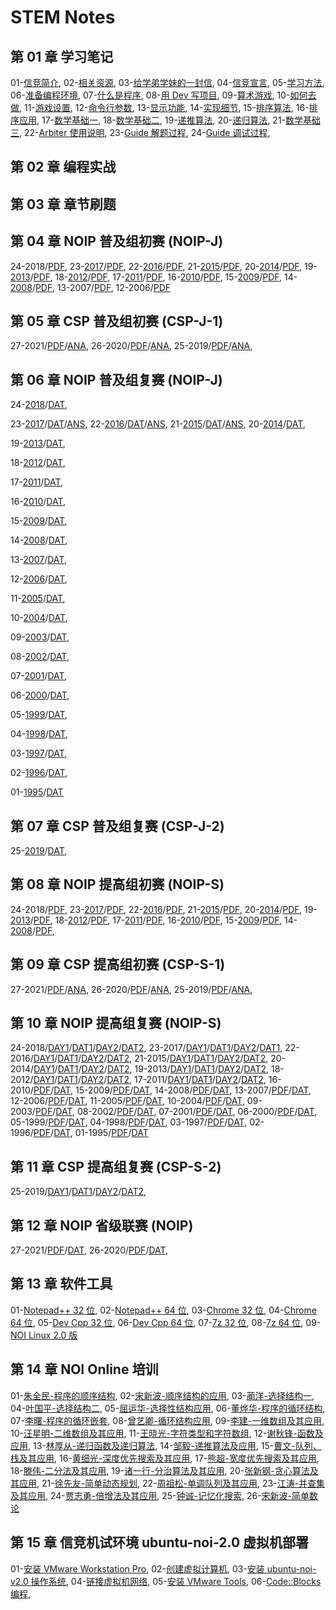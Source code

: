# STEM Notes

## 第 01 章 学习笔记

01-[信竞简介](chapter-01-notes/00/1-intro.html),
02-[相关资源](chapter-01-notes/00/2-resource.html),
03-[给学弟学妹的一封信](chapter-01-notes/01/1-tong11.html),
04-[信竞宣言](chapter-01-notes/01/2-organ.html),
05-[学习方法](chapter-01-notes/02/1-method.html),
06-[准备编程环境](chapter-01-notes/02/2-devcpp.html),
07-[什么是程序](chapter-01-notes/03/1-program.html),
08-[用 Dev 写项目](chapter-01-notes/03/2-project.html),
09-[算术游戏](chapter-01-notes/04/1-game.html),
10-[如何去做](chapter-01-notes/04/2-core.html),
11-[游戏设置](chapter-01-notes/05/1-settings.html),
12-[命令行参数](chapter-01-notes/05/2-params.html),
13-[显示功能](chapter-01-notes/06/1-display.html),
14-[实现细节](chapter-01-notes/06/2-detail.html),
15-[排序算法](chapter-01-notes/07/1-sort.html),
16-[排序应用](chapter-01-notes/07/2-practice.html),
17-[数学基础一](chapter-01-notes/08/1-concept.html),
18-[数学基础二](chapter-01-notes/08/2-number.html),
19-[递推算法](chapter-01-notes/09/1-recurrence.html),
20-[递归算法](chapter-01-notes/09/2-recursion.html),
21-[数学基础三](chapter-01-notes/10/1-math.html),
22-[Arbiter 使用说明](chapter-01-notes/11/1-arbiter.html),
23-[Guide 解题过程](chapter-01-notes/11/2-guide-solve.html),
24-[Guide 调试过程](chapter-01-notes/11/3-guide-debug.html),

## 第 02 章 编程实战
   

## 第 03 章 章节刷题
   
 

## 第 04 章 NOIP 普及组初赛 (NOIP-J)

24-2018/[PDF](chapter-04-noip-junior-preliminary/24-NOIP-2018-junior-C++.pdf),
23-[2017](chapter-04-noip-junior-preliminary/23-C++2017-10-14.html)/[PDF](chapter-04-noip-junior-preliminary/23-NOIP-2017-junior-C++.pdf),
22-[2016](chapter-04-noip-junior-preliminary/22-C++2016-10-22.html)/[PDF](chapter-04-noip-junior-preliminary/22-NOIP-2016-junior-C++.pdf),
21-[2015](chapter-04-noip-junior-preliminary/21-C++2015-10-11.html)/[PDF](chapter-04-noip-junior-preliminary/21-NOIP-2015-junior-C++.pdf),
20-[2014](chapter-04-noip-junior-preliminary/20-C++2014-10-12.html)/[PDF](chapter-04-noip-junior-preliminary/20-NOIP-2014-junior-C++.pdf),
19-[2013](chapter-04-noip-junior-preliminary/19-C++2013-10-13.html)/[PDF](chapter-04-noip-junior-preliminary/19-NOIP-2013-junior-C++.pdf),
18-[2012](chapter-04-noip-junior-preliminary/18-C++2012-10-13.html)/[PDF](chapter-04-noip-junior-preliminary/18-NOIP-2012-junior-C++.pdf),
17-[2011](chapter-04-noip-junior-preliminary/17-C++2011-10-15.html)/[PDF](chapter-04-noip-junior-preliminary/17-NOIP-2011-junior-C++.pdf),
16-[2010](chapter-04-noip-junior-preliminary/16-C++2010-10-22.html)/[PDF](chapter-04-noip-junior-preliminary/16-NOIP-2010-junior-C++.pdf),
15-[2009](chapter-04-noip-junior-preliminary/15-C++2009-10-17.html)/[PDF](chapter-04-noip-junior-preliminary/15-NOIP-2009-junior-C++.pdf),
14-[2008](chapter-04-noip-junior-preliminary/14-C++2008-10-18.html)/[PDF](chapter-04-noip-junior-preliminary/14-NOIP-2008-junior-C++.pdf),
13-2007/[PDF](chapter-04-noip-junior-preliminary/13-NOIP-2007-junior-C++.pdf),
12-2006/[PDF](chapter-04-noip-junior-preliminary/12-NOIP-2006-junior-C++.pdf)

## 第 05 章 CSP 普及组初赛 (CSP-J-1)

27-2021/[PDF](chapter-05-csp-junior-preliminary/27-NOIP-2021-junior-C++.pdf)/[ANA](chapter-05-csp-junior-preliminary/27-NOIP-2021-junior-C++_ana.pdf),
26-2020/[PDF](chapter-05-csp-junior-preliminary/26-NOIP-2020-junior-C++.pdf)/[ANA](chapter-05-csp-junior-preliminary/26-NOIP-2020-junior-C++_ana.pdf),
25-2019/[PDF](chapter-05-csp-junior-preliminary/25-NOIP-2019-junior-C++.pdf)/[ANA](chapter-05-csp-junior-preliminary/25-NOIP-2019-junior-C++_ana.pdf),

## 第 06 章 NOIP 普及组复赛 (NOIP-J)

24-[2018](chapter-06-noip-junior-repecharge/2018/junior-24-2018-C++.pdf)/[DAT](chapter-06-noip-junior-repecharge/2018/junior-24-2018-data.zip),
<!-- /[ANS](chapter-06-noip-junior-repecharge/2018/junior-24-2018-answer.html); -->
23-[2017](chapter-06-noip-junior-repecharge/2017/junior-23-2017-C++.pdf)/[DAT](chapter-06-noip-junior-repecharge/2017/junior-23-2017-data.zip)/[ANS](chapter-06-noip-junior-repecharge/2017/junior-23-2017-answer.html),
22-[2016](chapter-06-noip-junior-repecharge/2016/junior-22-2016-C++.pdf)/[DAT](chapter-06-noip-junior-repecharge/2016/junior-22-2016-data.zip)/[ANS](chapter-06-noip-junior-repecharge/2016/junior-22-2016-answer.html),
21-[2015](chapter-06-noip-junior-repecharge/2015/junior-21-2015-C++.pdf)/[DAT](chapter-06-noip-junior-repecharge/2015/junior-21-2015-data.zip)/[ANS](chapter-06-noip-junior-repecharge/2015/junior-21-2015-answer.html),
20-[2014](chapter-06-noip-junior-repecharge/2014/junior-20-2014-C++.pdf)/[DAT](chapter-06-noip-junior-repecharge/2014/junior-20-2014-data.zip),
<!-- /[ANS](chapter-06-noip-junior-repecharge/2014/junior-20-2014-answer.html); -->
19-[2013](chapter-06-noip-junior-repecharge/2013/junior-19-2013-C++.pdf)/[DAT](chapter-06-noip-junior-repecharge/2013/junior-19-2013-data.zip),
<!-- /[ANS](chapter-06-noip-junior-repecharge/2013/junior-19-2013-answer.html); -->
18-[2012](chapter-06-noip-junior-repecharge/2012/junior-18-2012-C++.pdf)/[DAT](chapter-06-noip-junior-repecharge/2012/junior-18-2012-data.zip),
<!-- /[ANS](chapter-06-noip-junior-repecharge/2012/junior-18-2012-answer.html); -->
17-[2011](chapter-06-noip-junior-repecharge/2011/junior-17-2011-C++.pdf)/[DAT](chapter-06-noip-junior-repecharge/2011/junior-17-2011-data.zip),
<!-- /[ANS](chapter-06-noip-junior-repecharge/2011/junior-17-2011-answer.html); -->
16-[2010](chapter-06-noip-junior-repecharge/2010/junior-16-2010-C++.pdf)/[DAT](chapter-06-noip-junior-repecharge/2010/junior-16-2010-data.zip),
<!-- /[ANS](chapter-06-noip-junior-repecharge/2010/junior-16-2010-answer.html); -->
15-[2009](chapter-06-noip-junior-repecharge/2009/junior-15-2009-C++.pdf)/[DAT](chapter-06-noip-junior-repecharge/2009/junior-15-2009-data.zip),
<!-- /[ANS](chapter-06-noip-junior-repecharge/2009/junior-15-2009-answer.html); -->
14-[2008](chapter-06-noip-junior-repecharge/2008/junior-14-2008-C++.pdf)/[DAT](chapter-06-noip-junior-repecharge/2008/junior-14-2008-data.zip),
<!-- /[ANS](chapter-06-noip-junior-repecharge/2008/junior-14-2008-answer.html); -->
13-[2007](chapter-06-noip-junior-repecharge/2007/junior-13-2007-C++.pdf)/[DAT](chapter-06-noip-junior-repecharge/2007/junior-13-2007-data.zip),
<!-- /[ANS](chapter-06-noip-junior-repecharge/2007/junior-13-2007-answer.html)； -->
12-[2006](chapter-06-noip-junior-repecharge/2006/junior-12-2006-C++.pdf)/[DAT](chapter-06-noip-junior-repecharge/2006/junior-12-2006-data.zip),
<!-- /[ANS](chapter-06-noip-junior-repecharge/2006/junior-12-2006-answer.html)； -->
11-[2005](chapter-06-noip-junior-repecharge/2005/junior-11-2005-C++.pdf)/[DAT](chapter-06-noip-junior-repecharge/2005/junior-11-2005-data.zip),
<!-- /[ANS](chapter-06-noip-junior-repecharge/2005/junior-11-2005-answer.html)； -->
10-[2004](chapter-06-noip-junior-repecharge/2004/junior-10-2004-C++.pdf)/[DAT](chapter-06-noip-junior-repecharge/2004/junior-10-2004-data.zip),
<!-- /[ANS](chapter-06-noip-junior-repecharge/2004/junior-10-2004-answer.html)； -->
09-[2003](chapter-06-noip-junior-repecharge/2003/junior-09-2003-C++.pdf)/[DAT](chapter-06-noip-junior-repecharge/2003/junior-09-2003-data.zip),
<!-- /[ANS](chapter-06-noip-junior-repecharge/2003/junior-09-2003-answer.html)； -->
08-[2002](chapter-06-noip-junior-repecharge/2002/junior-08-2002-C++.pdf)/[DAT](chapter-06-noip-junior-repecharge/2002/junior-08-2002-data.zip),
<!-- /[ANS](chapter-06-noip-junior-repecharge/2002/junior-08-2002-answer.html)； -->
07-[2001](chapter-06-noip-junior-repecharge/2001/junior-07-2001-C++.pdf)/[DAT](chapter-06-noip-junior-repecharge/2001/junior-07-2001-data.zip),
<!-- /[ANS](chapter-06-noip-junior-repecharge/2001/junior-07-2001-answer.html)； -->
06-[2000](chapter-06-noip-junior-repecharge/2000/junior-06-2000-C++.pdf)/[DAT](chapter-06-noip-junior-repecharge/2000/junior-06-2000-data.zip),
<!-- /[ANS](chapter-06-noip-junior-repecharge/2000/junior-06-2000-answer.html)； -->
05-[1999](chapter-06-noip-junior-repecharge/1999/junior-05-1999-C++.pdf)/[DAT](chapter-06-noip-junior-repecharge/1999/junior-05-1999-data.zip),
<!-- /[ANS](chapter-06-noip-junior-repecharge/1999/junior-05-1999-answer.html)； -->
04-[1998](chapter-06-noip-junior-repecharge/1998/junior-04-1998-C++.pdf)/[DAT](chapter-06-noip-junior-repecharge/1998/junior-04-1998-data.zip),
<!-- /[ANS](chapter-06-noip-junior-repecharge/1998/junior-04-1998-answer.html)； -->
03-[1997](chapter-06-noip-junior-repecharge/1997/junior-03-1997-C++.pdf)/[DAT](chapter-06-noip-junior-repecharge/1997/junior-03-1997-data.pdf),
<!-- /[ANS](chapter-06-noip-junior-repecharge/1997/junior-03-1997-answer.html)； -->
02-[1996](chapter-06-noip-junior-repecharge/1996/junior-02-1996-C++.pdf)/[DAT](chapter-06-noip-junior-repecharge/1996/junior-02-1996-data.pdf),
<!-- /[ANS](chapter-06-noip-junior-repecharge/1996/junior-02-1996-answer.html)； -->
01-[1995](chapter-06-noip-junior-repecharge/1995/junior-01-1995-C++.pdf)/[DAT](chapter-06-noip-junior-repecharge/1995/junior-01-1995-data.pdf)
<!-- /[ANS](chapter-06-noip-junior-repecharge/1995/junior-01-1995-answer.html) -->

## 第 07 章 CSP 普及组复赛 (CSP-J-2)

25-[2019](chapter-07-csp-junior-repecharge/2019/junior-25-2019-C++.pdf)/[DAT](chapter-07-csp-junior-repecharge/2019/junior-25-2019-data.zip),
<!-- /[ANS](chapter-07-csp-junior-repecharge/2019/junior-25-2019-answer.html); -->

## 第 08 章 NOIP 提高组初赛 (NOIP-S)
   
24-2018/[PDF](chapter-08-noip-senior-preliminary/24-NOIP-2018-senior-C++.pdf),
23-[2017](chapter-08-noip-senior-preliminary/23-C++2017-10-14.html)/[PDF](chapter-08-noip-senior-preliminary/23-NOIP-2017-senior-C++.pdf),
22-[2016](chapter-08-noip-senior-preliminary/22-C++2016-10-22.html)/[PDF](chapter-08-noip-senior-preliminary/22-NOIP-2016-senior-C++.pdf),
21-[2015](chapter-08-noip-senior-preliminary/21-C++2015-10-11.html)/[PDF](chapter-08-noip-senior-preliminary/21-NOIP-2015-senior-C++.pdf),
20-[2014](chapter-08-noip-senior-preliminary/20-C++2014-10-12.html)/[PDF](chapter-08-noip-senior-preliminary/20-NOIP-2014-senior-C++.pdf),
19-[2013](chapter-08-noip-senior-preliminary/19-C++2013-10-14.html)/[PDF](chapter-08-noip-senior-preliminary/19-NOIP-2013-senior-C++.pdf),
18-[2012](chapter-08-noip-senior-preliminary/18-C++2012-10-14.html)/[PDF](chapter-08-noip-senior-preliminary/18-NOIP-2012-senior-C++.pdf),
17-[2011](chapter-08-noip-senior-preliminary/17-C++2011-10-14.html)/[PDF](chapter-08-noip-senior-preliminary/17-NOIP-2011-senior-C++.pdf),
16-[2010](chapter-08-noip-senior-preliminary/16-C++2010-10-14.html)/[PDF](chapter-08-noip-senior-preliminary/16-NOIP-2010-senior-C++.pdf),
15-[2009](chapter-08-noip-senior-preliminary/15-C++2009-10-14.html)/[PDF](chapter-08-noip-senior-preliminary/15-NOIP-2009-senior-C++.pdf),
14-[2008](chapter-08-noip-senior-preliminary/14-C++2008-10-14.html)/[PDF](chapter-08-noip-senior-preliminary/14-NOIP-2008-senior-C++.pdf),
<!-- 
13-2007/[PDF](chapter-08-noip-senior-preliminary/13-NOIP-2007-senior-C++.pdf),
12-2006/[PDF](chapter-08-noip-senior-preliminary/12-NOIP-2006-senior-C++.pdf)
 -->
 

## 第 09 章 CSP 提高组初赛 (CSP-S-1)
   
27-2021/[PDF](chapter-09-csp-senior-preliminary/27-NOIP-2021-senior-C++.pdf)/[ANA](chapter-09-csp-senior-preliminary/27-NOIP-2021-senior-C++_ana.pdf),
26-2020/[PDF](chapter-09-csp-senior-preliminary/26-NOIP-2020-senior-C++.pdf)/[ANA](chapter-09-csp-senior-preliminary/26-NOIP-2020-senior-C++_ana.pdf),
25-2019/[PDF](chapter-09-csp-senior-preliminary/25-NOIP-2019-senior-C++.pdf)/[ANA](chapter-09-csp-senior-preliminary/25-NOIP-2019-senior-C++_ana.pdf),

## 第 10 章 NOIP 提高组复赛 (NOIP-S)
   
24-2018/[DAY1](chapter-10-noip-senior-repecharge/2018/senior-24-2018-C++_day1.pdf)/[DAT1](chapter-10-noip-senior-repecharge/2018/senior-24-2018-data1.zip)/[DAY2](chapter-10-noip-senior-repecharge/2018/senior-24-2018-C++_day2.pdf)/[DAT2](chapter-10-noip-senior-repecharge/2018/senior-24-2018-data2.zip),
23-2017/[DAY1](chapter-10-noip-senior-repecharge/2017/senior-23-2017-C++_day1.pdf)/[DAT1](chapter-10-noip-senior-repecharge/2017/senior-23-2017-data1.zip)/[DAY2](chapter-10-noip-senior-repecharge/2017/senior-23-2017-C++_day2.pdf)/[DAT1](chapter-10-noip-senior-repecharge/2017/senior-23-2017-data2.zip),
22-2016/[DAY1](chapter-10-noip-senior-repecharge/2016/senior-22-2016-C++_day1.pdf)/[DAT1](chapter-10-noip-senior-repecharge/2016/senior-22-2016-data1.zip)/[DAY2](chapter-10-noip-senior-repecharge/2016/senior-22-2016-C++_day2.pdf)/[DAT2](chapter-10-noip-senior-repecharge/2016/senior-22-2016-data2.zip),
21-2015/[DAY1](chapter-10-noip-senior-repecharge/2015/senior-21-2015-C++_day1.pdf)/[DAT1](chapter-10-noip-senior-repecharge/2015/senior-21-2015-data1.zip)/[DAY2](chapter-10-noip-senior-repecharge/2015/senior-21-2015-C++_day2.pdf)/[DAT2](chapter-10-noip-senior-repecharge/2015/senior-21-2015-data2.zip),
20-2014/[DAY1](chapter-10-noip-senior-repecharge/2014/senior-20-2014-C++_day1.pdf)/[DAT1](chapter-10-noip-senior-repecharge/2014/senior-20-2014-data1.zip)/[DAY2](chapter-10-noip-senior-repecharge/2014/senior-20-2014-C++_day2.pdf)/[DAT2](chapter-10-noip-senior-repecharge/2014/senior-20-2014-data2.zip),
19-2013/[DAY1](chapter-10-noip-senior-repecharge/2013/senior-19-2013-C++_day1.pdf)/[DAT1](chapter-10-noip-senior-repecharge/2013/senior-19-2013-data1.zip)/[DAY2](chapter-10-noip-senior-repecharge/2013/senior-19-2013-C++_day2.pdf)/[DAT2](chapter-10-noip-senior-repecharge/2013/senior-19-2013-data2.zip),
18-2012/[DAY1](chapter-10-noip-senior-repecharge/2012/senior-18-2012-C++_day1.pdf)/[DAT1](chapter-10-noip-senior-repecharge/2012/senior-18-2012-data1.zip)/[DAY2](chapter-10-noip-senior-repecharge/2012/senior-18-2012-C++_day2.pdf)/[DAT2](chapter-10-noip-senior-repecharge/2012/senior-18-2012-data2.zip),
17-2011/[DAY1](chapter-10-noip-senior-repecharge/2011/senior-17-2011-C++_day1.pdf)/[DAT1](chapter-10-noip-senior-repecharge/2011/senior-17-2011-data1.zip)/[DAY2](chapter-10-noip-senior-repecharge/2011/senior-17-2011-C++_day2.pdf)/[DAT2](chapter-10-noip-senior-repecharge/2011/senior-17-2011-data2.zip),
16-2010/[PDF](chapter-10-noip-senior-repecharge/2010/senior-16-2010-C++.pdf)/[DAT](chapter-10-noip-senior-repecharge/2010/senior-16-2010-data.zip),
15-2009/[PDF](chapter-10-noip-senior-repecharge/2009/senior-15-2009-C++.pdf)/[DAT](chapter-10-noip-senior-repecharge/2009/senior-15-2009-data.zip),
14-2008/[PDF](chapter-10-noip-senior-repecharge/2008/senior-14-2008-C++.pdf)/[DAT](chapter-10-noip-senior-repecharge/2008/senior-14-2008-data.zip),
13-2007/[PDF](chapter-10-noip-senior-repecharge/2007/senior-13-2007-C++.pdf)/[DAT](chapter-10-noip-senior-repecharge/2007/senior-13-2007-data.zip),
12-2006/[PDF](chapter-10-noip-senior-repecharge/2006/senior-12-2006-C++.pdf)/[DAT](chapter-10-noip-senior-repecharge/2006/senior-12-2006-data.zip),
11-2005/[PDF](chapter-10-noip-senior-repecharge/2005/senior-11-2005-C++.pdf)/[DAT](chapter-10-noip-senior-repecharge/2005/senior-11-2005-data.zip),
10-2004/[PDF](chapter-10-noip-senior-repecharge/2004/senior-10-2004-C++.pdf)/[DAT](chapter-10-noip-senior-repecharge/2004/senior-10-2004-data.zip),
09-2003/[PDF](chapter-10-noip-senior-repecharge/2003/senior-09-2003-C++.pdf)/[DAT](chapter-10-noip-senior-repecharge/2003/senior-09-2003-data.zip),
08-2002/[PDF](chapter-10-noip-senior-repecharge/2002/senior-08-2002-C++.pdf)/[DAT](chapter-10-noip-senior-repecharge/2002/senior-08-2002-data.zip),
07-2001/[PDF](chapter-10-noip-senior-repecharge/2001/senior-07-2001-C++.pdf)/[DAT](chapter-10-noip-senior-repecharge/2001/senior-07-2001-data.zip),
06-2000/[PDF](chapter-10-noip-senior-repecharge/2000/senior-06-2000-C++.pdf)/[DAT](chapter-10-noip-senior-repecharge/2000/senior-06-2000-data.zip),
05-1999/[PDF](chapter-10-noip-senior-repecharge/1999/senior-05-1999-C++.pdf)/[DAT](chapter-10-noip-senior-repecharge/1999/senior-05-1999-data.zip),
04-1998/[PDF](chapter-10-noip-senior-repecharge/1998/senior-04-1998-C++.pdf)/[DAT](chapter-10-noip-senior-repecharge/1998/senior-04-1998-data.zip),
03-1997/[PDF](chapter-10-noip-senior-repecharge/1997/senior-03-1997-C++.pdf)/[DAT](chapter-10-noip-senior-repecharge/1997/senior-03-1997-data.pdf),
02-1996/[PDF](chapter-10-noip-senior-repecharge/1996/senior-02-1996-C++.pdf)/[DAT](chapter-10-noip-senior-repecharge/1996/senior-02-1996-data.pdf),
01-1995/[PDF](chapter-10-noip-senior-repecharge/1995/senior-01-1995-C++.pdf)/[DAT](chapter-10-noip-senior-repecharge/1995/senior-01-1995-data.pdf)

## 第 11 章 CSP 提高组复赛 (CSP-S-2)

25-2019/[DAY1](chapter-11-csp-senior-repecharge/2019/senior-25-2019-C++_day1.pdf)/[DAT1](chapter-11-csp-senior-repecharge/2019/senior-25-2019-data1.zip)/[DAY2](chapter-11-csp-senior-repecharge/2019/senior-25-2019-C++_day2.pdf)/[DAT2](chapter-11-csp-senior-repecharge/2019/senior-25-2019-data2.zip),

## 第 12 章 NOIP 省级联赛 (NOIP)

27-2021/[PDF](chapter-12-noip/2021/noip-27-2021-C++.pdf)/[DAT](chapter-12-noip/2021/noip-27-2021-data.zip),
26-2020/[PDF](chapter-12-noip/2020/noip-26-2020-C++.pdf)/[DAT](chapter-12-noip/2020/noip-26-2020-data.zip),

## 第 13 章  软件工具

01-[Notepad++ 32 位](chapter-13-tool/npp.8.4.4.Installer.exe),
02-[Notepad++ 64 位](chapter-13-tool/npp.8.4.4.Installer.x64.exe),
03-[Chrome 32 位](chapter-13-tool/ChromeStandaloneSetup.exe),
04-[Chrome 64 位](chapter-13-tool/ChromeStandaloneSetup64.exe),
05-[Dev Cpp 32 位](chapter-13-tool/Dev-Cpp-5.8.0-TDM-GCC-4.8.1-Portable.7z),
06-[Dev Cpp 64 位](chapter-13-tool/Dev-Cpp-5.11-TDM-GCC-x64-4.9.2-Portable.7z),
07-[7z 32 位](chapter-13-tool/7z2201.exe),
08-[7z 64 位](chatper-13-tool/7z2201-x64.exe),
09-[NOI Linux 2.0 版](https://noiresources.ccf.org.cn/ubuntu-noi-v2.0.iso)

## 第 14 章 NOI Online 培训 

01-[朱全民-程序的顺序结构](https://www.noi.cn/pxsp/2020-05-05/717287.shtml),
02-[宋新波-顺序结构的应用](https://www.noi.cn/pxsp/2020-05-05/717287.shtml),
03-[蔺洋-选择结构一](https://www.noi.cn/pxsp/2020-05-12/717292.shtml),
04-[叶国平-选择结构二](https://www.noi.cn/pxsp/2020-05-19/717293.shtml),
05-[屈运华-选择性结构应用](https://www.noi.cn/pxsp/2020-05-26/717294.shtml),
06-[董烨华-程序的循环结构](https://www.noi.cn/pxsp/2020-06-02/717295.shtml),
07-[李曙-程序的循环嵌套](https://www.noi.cn/pxsp/2020-06-09/717296.shtml),
08-[曾艺卿-循环结构应用](https://www.noi.cn/pxsp/2020-06-16/717297.shtml),
09-[李建-一维数组及其应用](https://www.noi.cn/pxsp/2020-06-23/717298.shtml),
10-[汪星明-二维数组及其应用](https://www.noi.cn/pxsp/2020-06-30/717299.shtml),
11-[王晓光-字符类型和字符数组](https://www.noi.cn/pxsp/2020-07-07/717300.shtml),
12-[谢秋锋-函数及应用](https://www.noi.cn/pxsp/2020-07-14/717301.shtml),
13-[林厚从-递归函数及递归算法](https://www.noi.cn/pxsp/2020-07-21/717302.shtml),
14-[邹毅-递推算法及应用](https://www.noi.cn/pxsp/2020-07-28/717303.shtml),
15-[曹文-队列、栈及其应用](https://www.noi.cn/pxsp/2020-08-04/717304.shtml),
16-[黄细光-深度优先搜索及其应用](https://www.noi.cn/pxsp/2020-08-11/717305.shtml),
17-[熊超-宽度优先搜索及其应用](https://www.noi.cn/pxsp/2020-08-18/717306.shtml),
18-[滕伟-二分法及其应用](https://www.noi.cn/pxsp/2020-10-27/717123.shtml),
19-[诸一行-分治算法及其应用](https://www.noi.cn/pxsp/2020-09-01/717307.shtml),
20-[张新钢-贪心算法及其应用](https://www.noi.cn/pxsp/2020-09-08/717308.shtml),
21-[徐先友-简单动态规划](https://www.noi.cn/pxsp/2020-09-15/717309.shtml),
22-[周祖松-单调队列及其应用](https://www.noi.cn/pxsp/2020-09-22/717311.shtml),
23-[江涛-并查集及其应用](https://www.noi.cn/pxsp/2020-09-29/717312.shtml),
24-[贾志勇-倍增法及其应用](https://www.noi.cn/pxsp/2020-10-06/717313.shtml),
25-[钟诚-记忆化搜索](https://www.noi.cn/pxsp/2020-10-13/717314.shtml),
26-[宋新波-简单数论](https://www.noi.cn/pxsp/2020-10-20/717315.shtml)

## 第 15 章 信竞机试环境 ubuntu-noi-2.0 虚拟机部署  

01-[安装 VMware Workstation Pro](chapter-15-ubuntu-noi/1-vmware-setup.html),
02-[创建虚拟计算机](chapter-15-ubuntu-noi/2-virtual-machine.html),
03-[安装 ubuntu-noi-v2.0 操作系统](chapter-15-ubuntu-noi/3-ubuntu-noi.html),
04-[链接虚拟机网络](chapter-15-ubuntu-noi/4-connect-network.html),
05-[安装 VMware Tools](chapter-15-ubuntu-noi/5-vmware-tools.html),
06-[Code::Blocks 编程](chapter-15-ubuntu-noi/6-code-blocks.html),
